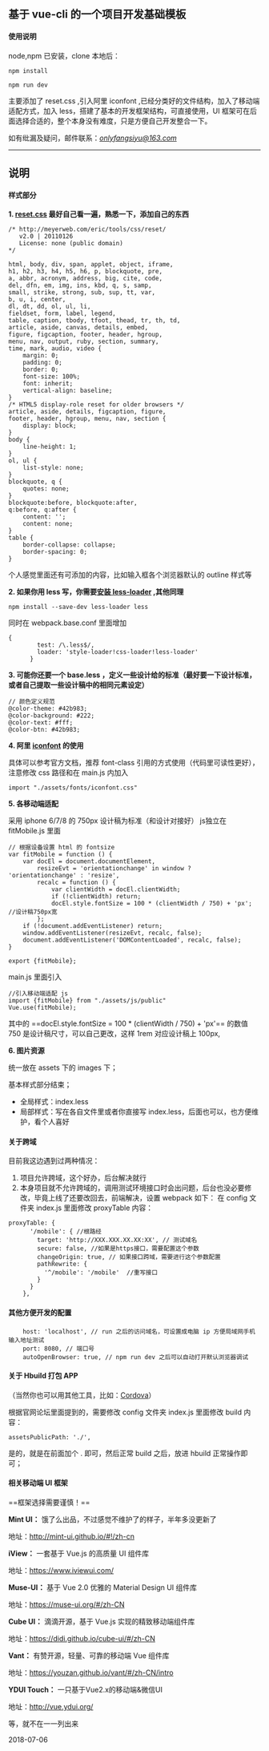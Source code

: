 ## 基于 vue-cli 的一个项目开发基础模板#### 使用说明node,npm 已安装，clone 本地后：```npm installnpm run dev```主要添加了 reset.css ,引入阿里 iconfont ,已经分类好的文件结构，加入了移动端适配方式，加入 less，搭建了基本的开发框架结构，可直接使用，UI 框架可在后面选择合适的，整个本身没有难度，只是方便自己开发整合一下。如有纰漏及疑问，邮件联系：*onlyfangsiyu@163.com*---## 说明#### 样式部分**1. [reset.css](https://meyerweb.com/eric/tools/css/reset//) 最好自己看一遍，熟悉一下，添加自己的东西** ```/* http://meyerweb.com/eric/tools/css/reset/    v2.0 | 20110126   License: none (public domain)*/html, body, div, span, applet, object, iframe,h1, h2, h3, h4, h5, h6, p, blockquote, pre,a, abbr, acronym, address, big, cite, code,del, dfn, em, img, ins, kbd, q, s, samp,small, strike, strong, sub, sup, tt, var,b, u, i, center,dl, dt, dd, ol, ul, li,fieldset, form, label, legend,table, caption, tbody, tfoot, thead, tr, th, td,article, aside, canvas, details, embed, figure, figcaption, footer, header, hgroup, menu, nav, output, ruby, section, summary,time, mark, audio, video {	margin: 0;	padding: 0;	border: 0;	font-size: 100%;	font: inherit;	vertical-align: baseline;}/* HTML5 display-role reset for older browsers */article, aside, details, figcaption, figure, footer, header, hgroup, menu, nav, section {	display: block;}body {	line-height: 1;}ol, ul {	list-style: none;}blockquote, q {	quotes: none;}blockquote:before, blockquote:after,q:before, q:after {	content: '';	content: none;}table {	border-collapse: collapse;	border-spacing: 0;}```个人感觉里面还有可添加的内容，比如输入框各个浏览器默认的 outline 样式等**2. 如果你用 less 写，你需要[安装 less-loader](https://note.youdao.com/) ,其他同理** ```npm install --save-dev less-loader less```同时在 webpack.base.conf 里面增加```{        test: /\.less$/,        loader: 'style-loader!css-loader!less-loader'      }```**3. 可能你还要一个 base.less ，定义一些设计给的标准（最好要一下设计标准，或者自己提取一些设计稿中的相同元素设定）**```// 颜色定义规范@color-theme: #42b983;@color-background: #222;@color-text: #fff;@color-btn: #42b983;```**4. 阿里 [iconfont](http://www.iconfont.cn/help/detail?spm=a313x.7781069.1998910419.15&helptype=code) 的使用**具体可以参考官方文档，推荐 font-class 引用的方式使用（代码里可读性更好），注意修改 css 路径和在 main.js 内加入```import "./assets/fonts/iconfont.css"```**5. 各移动端适配**采用 iphone 6/7/8 的 750px 设计稿为标准（和设计对接好）js独立在 fitMobile.js 里面```// 根据设备设置 html 的 fontsizevar fitMobile = function () {    var docEl = document.documentElement,        resizeEvt = 'orientationchange' in window ? 'orientationchange' : 'resize',        recalc = function () {            var clientWidth = docEl.clientWidth;            if (!clientWidth) return;            docEl.style.fontSize = 100 * (clientWidth / 750) + 'px'; //设计稿750px宽        };    if (!document.addEventListener) return;    window.addEventListener(resizeEvt, recalc, false);    document.addEventListener('DOMContentLoaded', recalc, false);}export {fitMobile};```main.js 里面引入```//引入移动端适配 jsimport {fitMobile} from "./assets/js/public"Vue.use(fitMobile);```其中的 ==docEl.style.fontSize = 100 * (clientWidth / 750) + 'px'== 的数值 750 是设计稿尺寸，可以自己更改，这样 1rem 对应设计稿上 100px,**6. 图片资源**统一放在 assets 下的 images 下；基本样式部分结束；- 全局样式：index.less- 局部样式：写在各自文件里或者你直接写 index.less，后面也可以，也方便维护，看个人喜好#### 关于跨域目前我这边遇到过两种情况：1. 项目允许跨域，这个好办，后台解决就行2. 本身项目就不允许跨域的，调用测试环境接口时会出问题，后台也没必要修改，毕竟上线了还要改回去，前端解决，设置 webpack 如下：在 config 文件夹 index.js 里面修改 proxyTable 内容：```proxyTable: {      '/mobile': { //根路经        target: 'http://XXX.XXX.XX.XX:XX', // 测试域名        secure: false, //如果是https接口，需要配置这个参数        changeOrigin: true, // 如果接口跨域，需要进行这个参数配置        pathRewrite: {          '^/mobile': '/mobile'  //重写接口        }      }    },```#### 其他方便开发的配置```    host: 'localhost', // run 之后的访问域名，可设置成电脑 ip 方便局域网手机输入地址测试    port: 8080, // 端口号    autoOpenBrowser: true, // npm run dev 之后可以自动打开默认浏览器调试```#### 关于 Hbuild 打包 APP（当然你也可以用其他工具，比如：[Cordova](http://cordova.axuer.com/)）根据官网论坛里面提到的，需要修改 config 文件夹 index.js 里面修改 build 内容：```assetsPublicPath: './',```是的，就是在前面加个 .  即可，然后正常 build 之后，放进 hbuild 正常操作即可；#### 相关移动端 UI 框架==框架选择需要谨慎！==**Mint UI：**饿了么出品，不过感觉不维护了的样子，半年多没更新了地址：http://mint-ui.github.io/#!/zh-cn **iView：**一套基于 Vue.js 的高质量 UI 组件库地址：https://www.iviewui.com/**Muse-UI：**基于 Vue 2.0 优雅的 Material Design UI 组件库地址：https://muse-ui.org/#/zh-CN**Cube UI：**滴滴开源，基于 Vue.js 实现的精致移动端组件库地址：https://didi.github.io/cube-ui/#/zh-CN**Vant：**有赞开源，轻量、可靠的移动端 Vue 组件库地址：https://youzan.github.io/vant/#/zh-CN/intro**YDUI Touch：**一只基于Vue2.x的移动端&微信UI地址：http://vue.ydui.org/等，就不在一一列出来2018-07-06